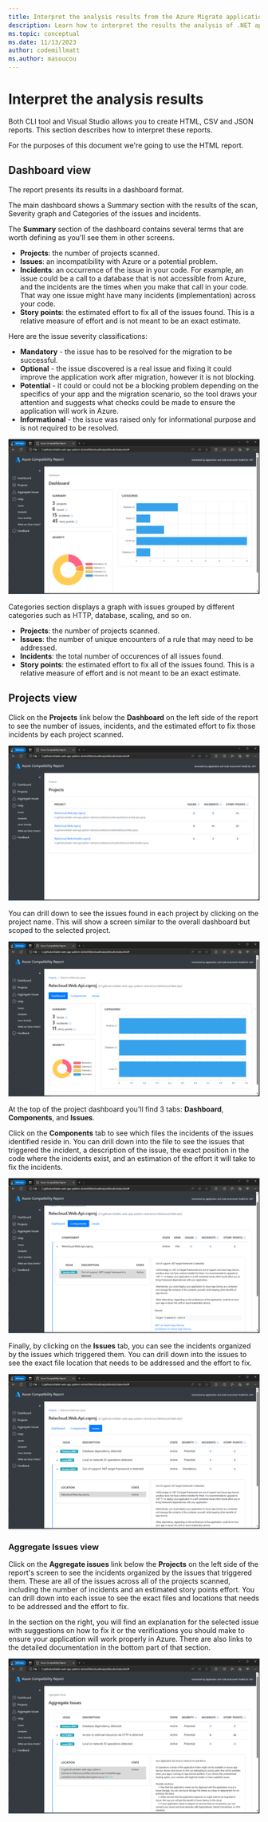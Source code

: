 ```yaml
---
title: Interpret the analysis results from the Azure Migrate application and code assessment for .NET
description: Learn how to interpret the results the analysis of .NET applications with the Azure Migrate application and code assessment tool.
ms.topic: conceptual
ms.date: 11/13/2023
author: codemillmatt
ms.author: masoucou
---
```


# Interpret the analysis results

Both CLI tool and Visual Studio allows you to create HTML, CSV and JSON reports. This section describes how to interpret these reports.

For the purposes of this document we're going to use the HTML report.

## Dashboard view

The report presents its results in a dashboard format.

The main dashboard shows a Summary section with the results of the scan, Severity graph and Categories of the issues and incidents.

The **Summary** section of the dashboard contains several terms that are worth defining as you'll see them in other screens.

* **Projects**: the number of projects scanned.
* **Issues**: an incompatibility with Azure or a potential problem.
* **Incidents**: an occurrence of the issue in your code. For example, an issue could be a call to a database that is not accessible from Azure, and the incidents are the times when you make that call in your code. That way one issue might have many incidents (implementation) across your code.
* **Story points**: the estimated effort to fix all of the issues found. This is a relative measure of effort and is not meant to be an exact estimate.

Here are the issue severity classifications:

* **Mandatory** - the issue has to be resolved for the migration to be successful.
* **Optional** - the issue discovered is a real issue and fixing it could improve the application work after migration, however it is not blocking.
* **Potential** - it could or could not be a blocking problem depending on the specifics of your app and the migration scenario, so the tool draws your attention and suggests what checks could be made to ensure the application will work in Azure.
* **Informational** - the issue was raised only for informational purpose and is not required to be resolved.

![Screenshot of the application and code assessment tool for .NET dashboard](./media/report/dashboard.png)

Categories section displays a graph with issues grouped by different categories such as HTTP, database, scaling, and so on.

* **Projects**: the number of projects scanned.
* **Issues**: the number of unique encounters of a rule that may need to be addressed.
* **Incidents**: the total number of occurences of all issues found.
* **Story points**: the estimated effort to fix all of the issues found. This is a relative measure of effort and is not meant to be an exact estimate.

## Projects view

Click on the **Projects** link below the **Dashboard** on the left side of the report to see the number of issues, incidents, and the estimated effort to fix those incidents by each project scanned.

![Screenshot of the projects dashboard](./media/report/projects-overview.png)

You can drill down to see the issues found in each project by clicking on the project name. This will show a screen similar to the overall dashboard but scoped to the selected project.

![Screenshot of the a single project's dashboard](./media/report/project-dashboard-details.png)

At the top of the project dashboard you'll find 3 tabs: **Dashboard**, **Components**, and **Issues**.

Click on the **Components** tab to see which files the incidents of the issues identified reside in. You can drill down into the file to see the issues that triggered the incident, a description of the issue, the exact position in the code where the incidents exist, and an estimation of the effort it will take to fix the incidents.

![Screenshot of the report's project component dashboard](./media/report/project-component.png)

Finally, by clicking on the **Issues** tab, you can see the incidents organized by the issues which triggered them. You can drill down into the issues to see the exact file location that needs to be addressed and the effort to fix.

![Screenshot of the project issues dashboard](./media/report/project-issue.png)

### Aggregate Issues view

Click on the **Aggregate issues** link below the **Projects** on the left side of the report's screen to see the incidents organized by the issues that triggered them. These are all of the issues across all of the projects scanned, including the number of incidents and an estimated story points effort. You can drill down into each issue to see the exact files and locations that needs to be addressed and the effort to fix.

In the section on the right, you will find an explanation for the selected issue with suggestions on how to fix it or the verifications you should make to ensure your application will work properly in Azure. There are also links to the detailed documentation in the bottom part of that section.

![Screenshot of the CLI's report aggregate dashboard](./media/report/aggregate-dashboard.png)
